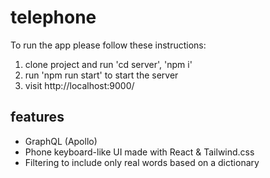 # telephone

To run the app please follow these instructions:

1. clone project and run 'cd server', 'npm i' 
2. run 'npm run start' to start the server
3. visit http://localhost:9000/


## features

- GraphQL (Apollo)
- Phone keyboard-like UI made with React & Tailwind.css
- Filtering to include only real words based on a dictionary




